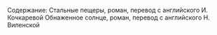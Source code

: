 <!--2024-05-04 15:31:45-->
Содержание:
    Стальные пещеры, роман, перевод с английского И. Кочкаревой
    Обнаженное солнце, роман, перевод с английского Н. Виленской